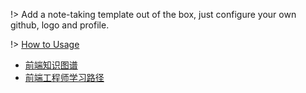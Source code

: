 
!> Add a note-taking template out of the box, just configure your own github, logo and profile.

!> [How to Usage](https://github.com/Rain120/study-notes/tree/note-template)

* [前端知识图谱](knowledge-map/fe_knowledge_map.md)
* [前端工程师学习路径](knowledge-map/feer.md)

